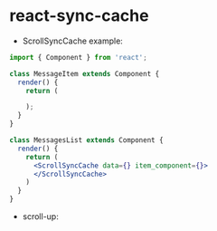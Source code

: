 # react-sync-cache


- ScrollSyncCache example:

```jsx
import { Component } from 'react';

class MessageItem extends Component {
  render() {
    return (

    );
  }
}

class MessagesList extends Component {
  render() {
    return (
      <ScrollSyncCache data={} item_component={}>
      </ScrollSyncCache>
    )
  }
}


```

* scroll-up:
